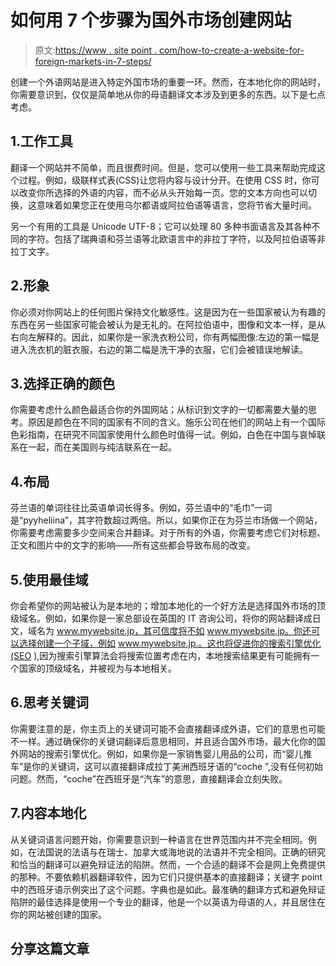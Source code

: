 # 如何用 7 个步骤为国外市场创建网站

> 原文:[https://www . site point . com/how-to-create-a-website-for-foreign-markets-in-7-steps/](https://www.sitepoint.com/how-to-create-a-website-for-foreign-markets-in-7-steps/)

创建一个外语网站是进入特定外国市场的重要一环。然而，在本地化你的网站时，你需要意识到，仅仅是简单地从你的母语翻译文本涉及到更多的东西。以下是七点考虑。

## 1.工作工具

翻译一个网站并不简单，而且很费时间。但是，您可以使用一些工具来帮助完成这个过程。例如，级联样式表(CSS)让您将内容与设计分开。在使用 CSS 时，你可以改变你所选择的外语的内容，而不必从头开始每一页。您的文本方向也可以切换，这意味着如果您正在使用乌尔都语或阿拉伯语等语言，您将节省大量时间。

另一个有用的工具是 Unicode UTF-8；它可以处理 80 多种书面语言及其各种不同的字符。包括了瑞典语和芬兰语等北欧语言中的非拉丁字符，以及阿拉伯语等非拉丁文字。

## 2.形象

你必须对你网站上的任何图片保持文化敏感性。这是因为在一些国家被认为有趣的东西在另一些国家可能会被认为是无礼的。在阿拉伯语中，图像和文本一样，是从右向左解释的。因此，如果你是一家洗衣粉公司，你有两幅图像:左边的第一幅是进入洗衣机的脏衣服，右边的第二幅是洗干净的衣服，它们会被错误地解读。

## 3.选择正确的颜色

你需要考虑什么颜色最适合你的外国网站；从标识到文字的一切都需要大量的思考。原因是颜色在不同的国家有不同的含义。施乐公司在他们的网站上有一个国际色彩指南，在研究不同国家使用什么颜色时值得一试。例如，白色在中国与哀悼联系在一起，而在美国则与纯洁联系在一起。

## 4.布局

芬兰语的单词往往比英语单词长得多。例如，芬兰语中的“毛巾”一词是“pyyheliina”，其字符数超过两倍。所以，如果你正在为芬兰市场做一个网站，你需要考虑需要多少空间来合并翻译。对于所有的外语，你需要考虑它们对标题、正文和图片中的文字的影响——所有这些都会导致布局的改变。

## 5.使用最佳域

你会希望你的网站被认为是本地的；增加本地化的一个好方法是选择国外市场的顶级域名。例如，如果你是一家总部设在英国的 IT 咨询公司，将你的网站翻译成日文，域名为 www.mywebsite.jp，其可信度将不如 www.mywebsite.jp。你还可以选择创建一个子域，例如 www.mywebsite.jp.。这也将促进你的搜索引擎优化(SEO ),因为搜索引擎算法会将搜索位置考虑在内，本地搜索结果更有可能拥有一个国家的顶级域名，并被视为与本地相关。

## 6.思考关键词

你需要注意的是，你主页上的关键词可能不会直接翻译成外语，它们的意思也可能不一样。通过确保你的关键词翻译后意思相同，并且适合国外市场，最大化你的国外网站的搜索引擎优化。例如，如果你是一家销售婴儿用品的公司，而“婴儿推车”是你的关键词，这可以直接翻译成拉丁美洲西班牙语的“coche ”,没有任何初始问题。然而，“coche”在西班牙是“汽车”的意思，直接翻译会立刻失败。

## 7.内容本地化

从关键词语言问题开始，你需要意识到一种语言在世界范围内并不完全相同。例如，在法国说的法语与在瑞士、加拿大或海地说的法语并不完全相同。正确的研究和恰当的翻译可以避免辩证法的陷阱。然而，一个合适的翻译不会是网上免费提供的那种。不要依赖机器翻译软件，因为它们只提供基本的直接翻译；关键字 point 中的西班牙语示例突出了这个问题。字典也是如此。最准确的翻译方式和避免辩证陷阱的最佳选择是使用一个专业的翻译，他是一个以英语为母语的人，并且居住在你的网站被创建的国家。

## 分享这篇文章